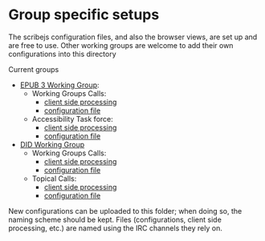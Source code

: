 # Group specific setups

The scribejs configuration files, and also the browser views, are set up and are free to use. Other working groups are welcome to add their own configurations into this directory

Current groups

* [EPUB 3 Working Group](https://www.w3.org//publishing/groups/epub-wg/):
    * Working Groups Calls:
      * [client side processing](./browserview/epub.html)
      * [configuration file](./config/epub.json)
    * Accessibility Task force:
      * [client side processing](./browserview/epub-a11y.html)
      * [configuration file](./config/epub-a11y.json)
* [DID Working Group](https://www.w3.org/2019/did-wg/)
    * Working Groups Calls:
      * [client side processing](./browserview/did.html)
      * [configuration file](./config/did.json)
    * Topical Calls:
      * [client side processing](./browserview/did-topic.html)
      * [configuration file](./config/did-topic.json)


New configurations can be uploaded to this folder; when doing so, the naming scheme should be kept. Files (configurations, client side processing, etc.) are named using the IRC channels they rely on.
